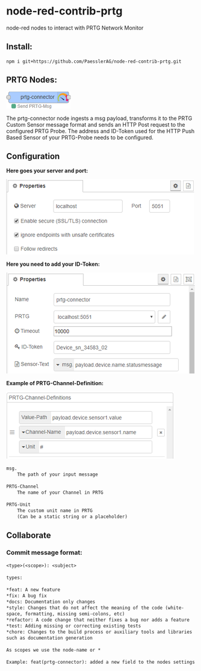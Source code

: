 # node-red-contrib-prtg
node-red nodes to interact with PRTG Network Monitor

## Install:
    npm i git+https://github.com/PaesslerAG/node-red-contrib-prtg.git

## PRTG Nodes:

![prtg-connector Node](docs/prtg-node.png "prtg-connector Node")

The prtg-connector node ingests a msg payload, transforms it to the PRTG Custom Sensor message format and sends an HTTP Post request to the configured PRTG Probe.
The address and ID-Token used for the HTTP Push Based Sensor of your PRTG-Probe needs to be configured.

## Configuration

**Here goes your server and port:**

![prtg node-red node help server port](docs/config-node.png)

**Here you need to add your ID-Token:**

![prtg node-red node help id token](docs/config-prtg-node.png)

**Example of PRTG-Channel-Definition:**

![prtg node-red node help channel definition](docs/channel-definition.png)

    msg.
        The path of your input message
    
    PRTG-Channel
        The name of your Channel in PRTG

    PRTG-Unit
        The custom unit name in PRTG
        (Can be a static string or a placeholder)

## Collaborate
### Commit message format:
    <type>(<scope>): <subject>

    types:

    *feat: A new feature
    *fix: A bug fix
    *docs: Documentation only changes
    *style: Changes that do not affect the meaning of the code (white-space, formatting, missing semi-colons, etc)
    *refactor: A code change that neither fixes a bug nor adds a feature
    *test: Adding missing or correcting existing tests
    *chore: Changes to the build process or auxiliary tools and libraries such as documentation generation

    As scopes we use the node-name or *

    Example: feat(prtg-connector): added a new field to the nodes settings

